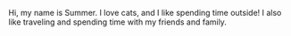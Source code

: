Hi, my name is Summer.
I love cats, and I like spending time outside! I also like traveling and spending time with my friends and family.
